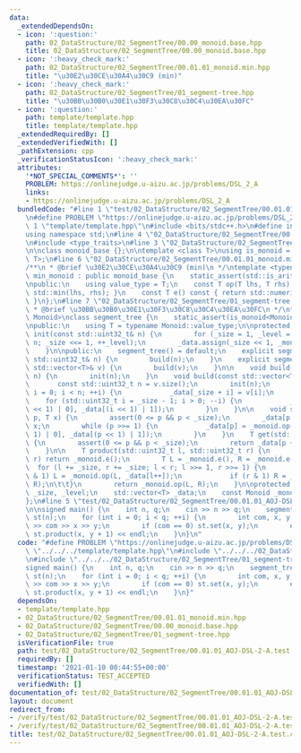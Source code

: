 ```yaml
---
data:
  _extendedDependsOn:
  - icon: ':question:'
    path: 02_DataStructure/02_SegmentTree/00.00_monoid.base.hpp
    title: 02_DataStructure/02_SegmentTree/00.00_monoid.base.hpp
  - icon: ':heavy_check_mark:'
    path: 02_DataStructure/02_SegmentTree/00.01.01_monoid.min.hpp
    title: "\u30E2\u30CE\u30A4\u30C9 (min)"
  - icon: ':heavy_check_mark:'
    path: 02_DataStructure/02_SegmentTree/01_segment-tree.hpp
    title: "\u30BB\u30B0\u30E1\u30F3\u30C8\u30C4\u30EA\u30FC"
  - icon: ':question:'
    path: template/template.hpp
    title: template/template.hpp
  _extendedRequiredBy: []
  _extendedVerifiedWith: []
  _pathExtension: cpp
  _verificationStatusIcon: ':heavy_check_mark:'
  attributes:
    '*NOT_SPECIAL_COMMENTS*': ''
    PROBLEM: https://onlinejudge.u-aizu.ac.jp/problems/DSL_2_A
    links:
    - https://onlinejudge.u-aizu.ac.jp/problems/DSL_2_A
  bundledCode: "#line 1 \"test/02_DataStructure/02_SegmentTree/00.01.01_AOJ-DSL-2-A.test.cpp\"\
    \n#define PROBLEM \"https://onlinejudge.u-aizu.ac.jp/problems/DSL_2_A\"\n#line\
    \ 1 \"template/template.hpp\"\n#include <bits/stdc++.h>\n#define int int64_t\n\
    using namespace std;\n#line 4 \"02_DataStructure/02_SegmentTree/00.01.01_monoid.min.hpp\"\
    \n#include <type_traits>\n#line 3 \"02_DataStructure/02_SegmentTree/00.00_monoid.base.hpp\"\
    \n\nclass monoid_base {};\n\ntemplate <class T>\nusing is_monoid = std::is_base_of<monoid_base,\
    \ T>;\n#line 6 \"02_DataStructure/02_SegmentTree/00.01.01_monoid.min.hpp\"\n\n\
    /**\n * @brief \u30E2\u30CE\u30A4\u30C9 (min)\n */\ntemplate <typename T>\nclass\
    \ min_monoid : public monoid_base {\n    static_assert(std::is_arithmetic<T>::value);\n\
    \npublic:\n    using value_type = T;\n    const T op(T lhs, T rhs) const { return\
    \ std::min(lhs, rhs); }\n    const T e() const { return std::numeric_limits<T>::max();\
    \ }\n};\n#line 7 \"02_DataStructure/02_SegmentTree/01_segment-tree.hpp\"\n\n/**\n\
    \ * @brief \u30BB\u30B0\u30E1\u30F3\u30C8\u30C4\u30EA\u30FC\n */\ntemplate <class\
    \ Monoid>\nclass segment_tree {\n    static_assert(is_monoid<Monoid>::value);\n\
    \npublic:\n    using T = typename Monoid::value_type;\n\nprotected:\n    void\
    \ init(const std::uint32_t& n) {\n        for (_size = 1, _level = 0; _size <\
    \ n; _size <<= 1, ++_level);\n        _data.assign(_size << 1, _monoid.e());\n\
    \    }\n\npublic:\n    segment_tree() = default;\n    explicit segment_tree(const\
    \ std::uint32_t& n) {\n        build(n);\n    }\n    explicit segment_tree(const\
    \ std::vector<T>& v) {\n        build(v);\n    }\n\n    void build(const std::uint32_t&\
    \ n) {\n        init(n);\n    }\n    void build(const std::vector<T>& v) {\n \
    \       const std::uint32_t n = v.size();\n        init(n);\n        for (std::uint32_t\
    \ i = 0; i < n; ++i) {\n            _data[_size + i] = v[i];\n        }\n    \
    \    for (std::uint32_t i = _size - 1; i > 0; --i) {\n            _data[i] = _monoid.op(_data[(i\
    \ << 1) | 0], _data[(i << 1) | 1]);\n        }\n    }\n\n    void set(std::uint32_t\
    \ p, T x) {\n        assert(0 <= p && p < _size);\n        _data[p += _size] =\
    \ x;\n        while (p >>= 1) {\n            _data[p] = _monoid.op(_data[(p <<\
    \ 1) | 0], _data[(p << 1) | 1]);\n        }\n    }\n    T get(std::uint32_t p)\
    \ {\n        assert(0 <= p && p < _size);\n        return _data[p + _size];\n\
    \    }\n\n    T product(std::uint32_t l, std::uint32_t r) {\n        if (l >=\
    \ r) return _monoid.e();\n        T L = _monoid.e(), R = _monoid.e();\n      \
    \  for (l += _size, r += _size; l < r; l >>= 1, r >>= 1) {\n            if (l\
    \ & 1) L = _monoid.op(L, _data[l++]);\n            if (r & 1) R = _monoid.op(_data[--r],\
    \ R);\n\t\t}\n        return _monoid.op(L, R);\n    }\n\nprotected:\n    std::uint32_t\
    \ _size, _level;\n    std::vector<T> _data;\n    const Monoid _monoid = Monoid();\n\
    };\n#line 5 \"test/02_DataStructure/02_SegmentTree/00.01.01_AOJ-DSL-2-A.test.cpp\"\
    \n\nsigned main() {\n    int n, q;\n    cin >> n >> q;\n    segment_tree<min_monoid<std::int32_t>>\
    \ st(n);\n    for (int i = 0; i < q; ++i) {\n        int com, x, y;\n        cin\
    \ >> com >> x >> y;\n        if (com == 0) st.set(x, y);\n        else cout <<\
    \ st.product(x, y + 1) << endl;\n    }\n}\n"
  code: "#define PROBLEM \"https://onlinejudge.u-aizu.ac.jp/problems/DSL_2_A\"\n#include\
    \ \"../../../template/template.hpp\"\n#include \"../../../02_DataStructure/02_SegmentTree/00.01.01_monoid.min.hpp\"\
    \n#include \"../../../02_DataStructure/02_SegmentTree/01_segment-tree.hpp\"\n\n\
    signed main() {\n    int n, q;\n    cin >> n >> q;\n    segment_tree<min_monoid<std::int32_t>>\
    \ st(n);\n    for (int i = 0; i < q; ++i) {\n        int com, x, y;\n        cin\
    \ >> com >> x >> y;\n        if (com == 0) st.set(x, y);\n        else cout <<\
    \ st.product(x, y + 1) << endl;\n    }\n}"
  dependsOn:
  - template/template.hpp
  - 02_DataStructure/02_SegmentTree/00.01.01_monoid.min.hpp
  - 02_DataStructure/02_SegmentTree/00.00_monoid.base.hpp
  - 02_DataStructure/02_SegmentTree/01_segment-tree.hpp
  isVerificationFile: true
  path: test/02_DataStructure/02_SegmentTree/00.01.01_AOJ-DSL-2-A.test.cpp
  requiredBy: []
  timestamp: '2021-01-10 00:44:55+00:00'
  verificationStatus: TEST_ACCEPTED
  verifiedWith: []
documentation_of: test/02_DataStructure/02_SegmentTree/00.01.01_AOJ-DSL-2-A.test.cpp
layout: document
redirect_from:
- /verify/test/02_DataStructure/02_SegmentTree/00.01.01_AOJ-DSL-2-A.test.cpp
- /verify/test/02_DataStructure/02_SegmentTree/00.01.01_AOJ-DSL-2-A.test.cpp.html
title: test/02_DataStructure/02_SegmentTree/00.01.01_AOJ-DSL-2-A.test.cpp
---
```

